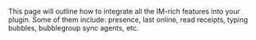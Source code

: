 This page will outline how to integrate all the IM-rich features into your plugin. Some of them include: presence, last online, read receipts, typing bubbles, bubblegroup sync agents, etc.